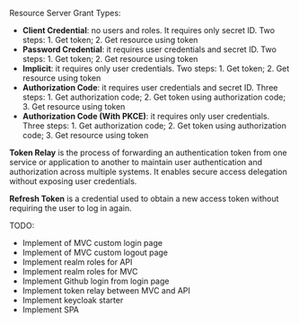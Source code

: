 Resource Server Grant Types:
* **Client Credential**: no users and roles. It requires only secret ID. Two steps: 1. Get token; 2. Get resource using token
* **Password Credential**: it requires user credentials and secret ID. Two steps: 1. Get token; 2. Get resource using token
* **Implicit**: it requires only user credentials. Two steps: 1. Get token; 2. Get resource using token
* **Authorization Code**: it requires user credentials and secret ID. Three steps: 1. Get authorization code; 2. Get token using authorization code; 3. Get resource using token
* **Authorization Code (With PKCE)**: it requires only user credentials. Three steps: 1. Get authorization code; 2. Get token using authorization code; 3. Get resource using token

**Token Relay** is the process of forwarding an authentication token from one service or application to another to maintain user authentication and authorization across multiple systems. It enables secure access delegation without exposing user credentials.

**Refresh Token** is a credential used to obtain a new access token without requiring the user to log in again.

TODO:
* Implement of MVC custom login page
* Implement of MVC custom logout page
* Implement realm roles for API
* Implement realm roles for MVC
* Implement Github login from login page
* Implement token relay between MVC and API
* Implement keycloak starter
* Implement SPA
